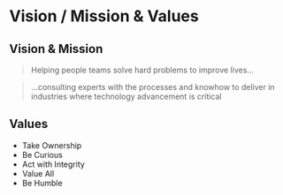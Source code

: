 # Vision / Mission & Values

## Vision & Mission

> Helping people teams solve hard problems to improve lives...

> …consulting experts with the processes and knowhow to deliver in industries where technology advancement is critical

## Values

* Take Ownership
* Be Curious
* Act with Integrity
* Value All
* Be Humble